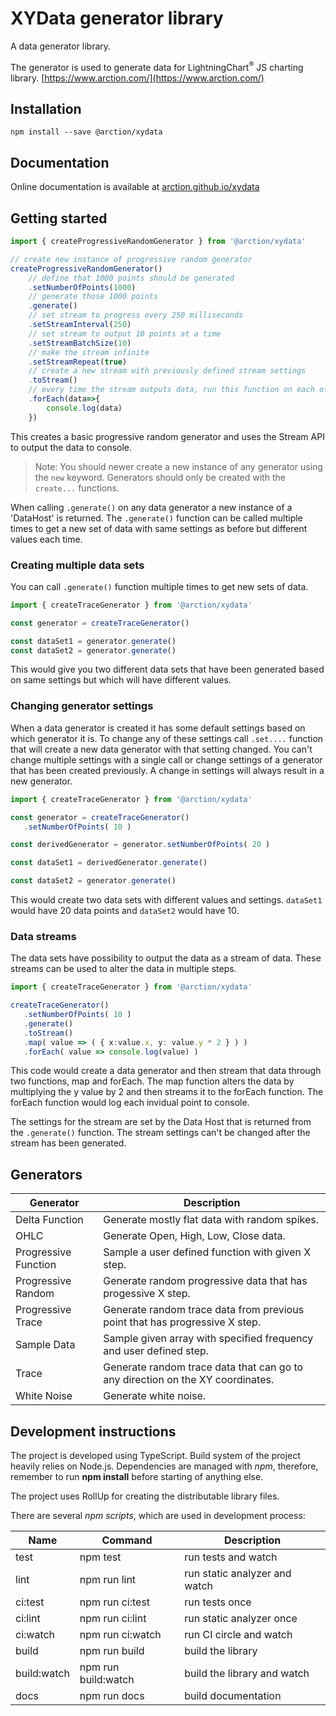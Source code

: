 # XYData generator library

A data generator library.

The generator is used to generate data for LightningChart<sup>&#174;</sup> JS charting library. [https://www.arction.com/](https://www.arction.com/)

## Installation

`npm install --save @arction/xydata`

## Documentation

Online documentation is available at [arction.github.io/xydata](https://arction.github.io/xydata/)

## Getting started

```ts
import { createProgressiveRandomGenerator } from '@arction/xydata'

// create new instance of progressive random generator
createProgressiveRandomGenerator()
    // define that 1000 points should be generated
    .setNumberOfPoints(1000)
    // generate those 1000 points
    .generate()
    // set stream to progress every 250 milliseconds
    .setStreamInterval(250)
    // set stream to output 10 points at a time
    .setStreamBatchSize(10)
    // make the stream infinite
    .setStreamRepeat(true)
    // create a new stream with previously defined stream settings
    .toStream()
    // every time the stream outputs data, run this function on each of the data points
    .forEach(data=>{
        console.log(data)
    })
```

This creates a basic progressive random generator and uses the Stream API to output the data to console.

> Note: You should newer create a new instance of any generator using the `new` keyword. Generators should only be created with the `create...` functions.

When calling `.generate()` on any data generator a new instance of a 'DataHost' is returned. The `.generate()` function can be called multiple times to get a new set of data with same settings as before but different values each time.

### Creating multiple data sets

You can call `.generate()` function multiple times to get new sets of data.

```ts
import { createTraceGenerator } from '@arction/xydata'

const generator = createTraceGenerator()

const dataSet1 = generator.generate()
const dataSet2 = generator.generate()
```

This would give you two different data sets that have been generated based on same settings but which will have different values.

### Changing generator settings

When a data generator is created it has some default settings based on which generator it is. To change any of these settings call `.set....` function that will create a new data generator with that setting changed. You can't change multiple settings with a single call or change settings of a generator that has been created previously. A change in settings will always result in a new generator.

 ```ts
import { createTraceGenerator } from '@arction/xydata'

const generator = createTraceGenerator()
    .setNumberOfPoints( 10 )

const derivedGenerator = generator.setNumberOfPoints( 20 )

const dataSet1 = derivedGenerator.generate()

const dataSet2 = generator.generate()
```

This would create two data sets with different values and settings. `dataSet1` would have 20 data points and `dataSet2` would have 10.

### Data streams

The data sets have possibility to output the data as a stream of data. These streams can be used to alter the data in multiple steps.

 ```ts
import { createTraceGenerator } from '@arction/xydata'

createTraceGenerator()
    .setNumberOfPoints( 10 )
    .generate()
    .toStream()
    .map( value => ( { x:value.x, y: value.y * 2 } ) )
    .forEach( value => console.log(value) )
```

This code would create a data generator and then stream that data through two functions, map and forEach. 
The map function alters the data by multiplying the y value by 2 and then streams it to the forEach function.
The forEach function would log each invidual point to console.

The settings for the stream are set by the Data Host that is returned from the `.generate()` function. The stream settings can't be changed
after the stream has been generated.

## Generators

| Generator | Description |
|-----------|-------------|
| Delta Function | Generate mostly flat data with random spikes. |
| OHLC | Generate Open, High, Low, Close data. |
| Progressive Function | Sample a user defined function with given X step. |
| Progressive Random | Generate random progressive data that has progessive X step. |
| Progressive Trace | Generate random trace data from previous point that has progressive X step. |
| Sample Data | Sample given array with specified frequency and user defined step. |
| Trace | Generate random trace data that can go to any direction on the XY coordinates. |
| White Noise | Generate white noise. |

## Development instructions

The project is developed using TypeScript. Build system of the project heavily relies on Node.js. Dependencies are managed with *npm*, therefore, remember to run **npm install** before starting of anything else. 

The project uses RollUp for creating the distributable library files.

There are several *npm scripts*, which are used in development process:

| Name     | Command          | Description              |
| ---------|------------------|--------------------------|
| test     | npm test         | run tests and watch      |
| lint     | npm run lint     | run static analyzer and watch
| ci:test  | npm run ci:test  | run tests once
| ci:lint  | npm run ci:lint  | run static analyzer once
| ci:watch | npm run ci:watch | run CI circle and watch
| build    | npm run build    | build the library
| build:watch| npm run build:watch | build the library and watch
| docs     | npm run docs     | build documentation
